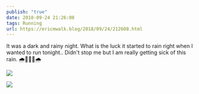 ```yaml
---
publish: "true"
date: 2018-09-24 21:26:08
tags: Running
url: https://ericmwalk.blog/2018/09/24/212608.html
---
```


It was a dark and rainy night. What is the luck it started to rain right when I wanted to run tonight.. Didn't stop me but I am really getting sick of this rain. 🌧🏃🏻‍♂️🌧

![](https://ericmwalk.blog/uploads/2022/cdef3d0985.jpg)

![](https://ericmwalk.blog/uploads/2022/42448a7bd2.jpg)